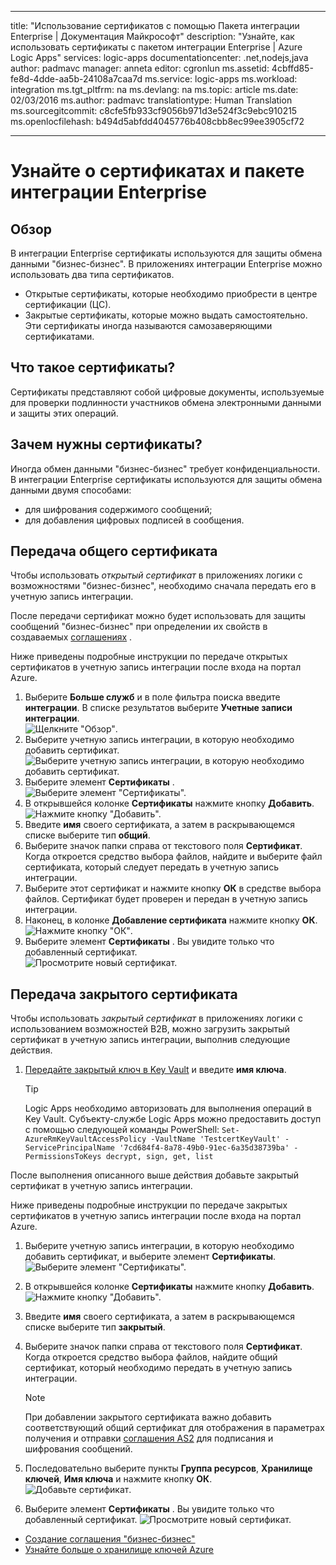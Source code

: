 
---
title: "Использование сертификатов с помощью Пакета интеграции Enterprise | Документация Майкрософт"
description: "Узнайте, как использовать сертификаты с пакетом интеграции Enterprise | Azure Logic Apps"
services: logic-apps
documentationcenter: .net,nodejs,java
author: padmavc
manager: anneta
editor: cgronlun
ms.assetid: 4cbffd85-fe8d-4dde-aa5b-24108a7caa7d
ms.service: logic-apps
ms.workload: integration
ms.tgt_pltfrm: na
ms.devlang: na
ms.topic: article
ms.date: 02/03/2016
ms.author: padmavc
translationtype: Human Translation
ms.sourcegitcommit: c8cfe5fb933cf9056b971d3e524f3c9ebc910215
ms.openlocfilehash: b494d5abfdd4045776b408cbb8ec99ee3905cf72


---
# <a name="learn-about-certificates-and-enterprise-integration-pack"></a>Узнайте о сертификатах и пакете интеграции Enterprise
## <a name="overview"></a>Обзор
В интеграции Enterprise сертификаты используются для защиты обмена данными "бизнес-бизнес". В приложениях интеграции Enterprise можно использовать два типа сертификатов.

* Открытые сертификаты, которые необходимо приобрести в центре сертификации (ЦС).
* Закрытые сертификаты, которые можно выдать самостоятельно. Эти сертификаты иногда называются самозаверяющими сертификатами.

## <a name="what-are-certificates"></a>Что такое сертификаты?
Сертификаты представляют собой цифровые документы, используемые для проверки подлинности участников обмена электронными данными и защиты этих операций.

## <a name="why-use-certificates"></a>Зачем нужны сертификаты?
Иногда обмен данными "бизнес-бизнес" требует конфиденциальности. В интеграции Enterprise сертификаты используются для защиты обмена данными двумя способами:

* для шифрования содержимого сообщений;
* для добавления цифровых подписей в сообщения.  

## <a name="upload-a-public-certificate"></a>Передача общего сертификата

Чтобы использовать *открытый сертификат* в приложениях логики с возможностями "бизнес-бизнес", необходимо сначала передать его в учетную запись интеграции.  

После передачи сертификат можно будет использовать для защиты сообщений "бизнес-бизнес" при определении их свойств в создаваемых [соглашениях](logic-apps-enterprise-integration-agreements.md) .  

Ниже приведены подробные инструкции по передаче открытых сертификатов в учетную запись интеграции после входа на портал Azure.

1. Выберите **Больше служб** и в поле фильтра поиска введите **интеграции**. В списке результатов выберите **Учетные записи интеграции**.     
![Щелкните "Обзор"](media/logic-apps-enterprise-integration-certificates/overview-1.png).  
2. Выберите учетную запись интеграции, в которую необходимо добавить сертификат.  
![Выберите учетную запись интеграции, в которую необходимо добавить сертификат.](media/logic-apps-enterprise-integration-certificates/overview-3.png)  
3. Выберите элемент **Сертификаты** .  
![Выберите элемент "Сертификаты".](media/logic-apps-enterprise-integration-certificates/certificate-1.png)
4. В открывшейся колонке **Сертификаты** нажмите кнопку **Добавить**.   
![Нажмите кнопку "Добавить".](media/logic-apps-enterprise-integration-certificates/certificate-2.png)
5. Введите **имя** своего сертификата, а затем в раскрывающемся списке выберите тип **общий**.  
6. Выберите значок папки справа от текстового поля **Сертификат**. Когда откроется средство выбора файлов, найдите и выберите файл сертификата, который следует передать в учетную запись интеграции.
7. Выберите этот сертификат и нажмите кнопку **ОК** в средстве выбора файлов. Сертификат будет проверен и передан в учетную запись интеграции.
8. Наконец, в колонке **Добавление сертификата** нажмите кнопку **ОК**.  
![Нажмите кнопку "ОК"](media/logic-apps-enterprise-integration-certificates/certificate-3.png).  
9. Выберите элемент **Сертификаты** . Вы увидите только что добавленный сертификат.  
![Просмотрите новый сертификат.](media/logic-apps-enterprise-integration-certificates/certificate-4.png)  

## <a name="upload-a-private-certificate"></a>Передача закрытого сертификата

Чтобы использовать *закрытый сертификат* в приложениях логики с использованием возможностей B2B, можно загрузить закрытый сертификат в учетную запись интеграции, выполнив следующие действия.

1. [Передайте закрытый ключ в Key Vault](../key-vault/key-vault-get-started.md "Сведения о Key Vault") и введите **имя ключа**. 
   
   > [!TIP]
   > Logic Apps необходимо авторизовать для выполнения операций в Key Vault. Субъекту-службе Logic Apps можно предоставить доступ с помощью следующей команды PowerShell: `Set-AzureRmKeyVaultAccessPolicy -VaultName 'TestcertKeyVault' -ServicePrincipalName '7cd684f4-8a78-49b0-91ec-6a35d38739ba' -PermissionsToKeys decrypt, sign, get, list`  
   > 
   > 

После выполнения описанного выше действия добавьте закрытый сертификат в учетную запись интеграции.

Ниже приведены подробные инструкции по передаче закрытых сертификатов в учетную запись интеграции после входа на портал Azure.  
 
1. Выберите учетную запись интеграции, в которую необходимо добавить сертификат, и выберите элемент **Сертификаты**.  
![Выберите элемент "Сертификаты".](media/logic-apps-enterprise-integration-certificates/certificate-1.png)  
2. В открывшейся колонке **Сертификаты** нажмите кнопку **Добавить**.   
![Нажмите кнопку "Добавить".](media/logic-apps-enterprise-integration-certificates/certificate-2.png)
3. Введите **имя** своего сертификата, а затем в раскрывающемся списке выберите тип **закрытый**.   
4. Выберите значок папки справа от текстового поля **Сертификат**. Когда откроется средство выбора файлов, найдите общий сертификат, который необходимо передать в учетную запись интеграции.   
   
   > [!Note]
   > При добавлении закрытого сертификата важно добавить соответствующий общий сертификат для отображения в параметрах получения и отправки [соглашения AS2](logic-apps-enterprise-integration-as2.md) для подписания и шифрования сообщений.
   > 
   >   

5. Последовательно выберите пункты **Группа ресурсов**, **Хранилище ключей**, **Имя ключа** и нажмите кнопку **ОК**.  
![Добавьте сертификат](media/logic-apps-enterprise-integration-certificates/privatecertificate-1.png).  
6. Выберите элемент **Сертификаты** . Вы увидите только что добавленный сертификат.
![Просмотрите новый сертификат.](media/logic-apps-enterprise-integration-certificates/privatecertificate-2.png)  



* [Создание соглашения "бизнес-бизнес"](logic-apps-enterprise-integration-agreements.md)  
* [Узнайте больше о хранилище ключей Azure](../key-vault/key-vault-get-started.md "Сведения о хранилище ключей")  




<!--HONumber=Feb17_HO1-->


